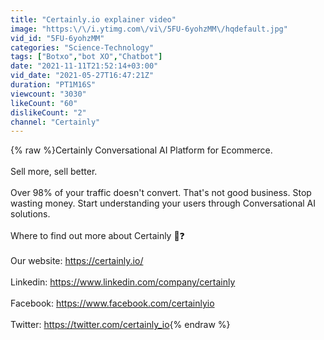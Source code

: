 ```yaml
---
title: "Certainly.io explainer video"
image: "https:\/\/i.ytimg.com\/vi\/5FU-6yohzMM\/hqdefault.jpg"
vid_id: "5FU-6yohzMM"
categories: "Science-Technology"
tags: ["Botxo","bot XO","Chatbot"]
date: "2021-11-11T21:52:14+03:00"
vid_date: "2021-05-27T16:47:21Z"
duration: "PT1M16S"
viewcount: "3030"
likeCount: "60"
dislikeCount: "2"
channel: "Certainly"
---
```

{% raw %}Certainly Conversational AI Platform for Ecommerce. <br /><br />Sell more, sell better.<br /><br />Over 98% of your traffic doesn't convert. That's not good business. Stop wasting money. Start understanding your users through Conversational AI solutions.<br /><br />Where to find out more about Certainly 🔎❓  <br /><br />Our website: <a rel="nofollow" target="blank" href="https://certainly.io/">https://certainly.io/</a><br /><br />Linkedin: <a rel="nofollow" target="blank" href="https://www.linkedin.com/company/certainly">https://www.linkedin.com/company/certainly</a>  <br /><br />Facebook: <a rel="nofollow" target="blank" href="https://www.facebook.com/certainlyio">https://www.facebook.com/certainlyio</a>  <br /><br />Twitter: <a rel="nofollow" target="blank" href="https://twitter.com/certainly_io">https://twitter.com/certainly_io</a>{% endraw %}
